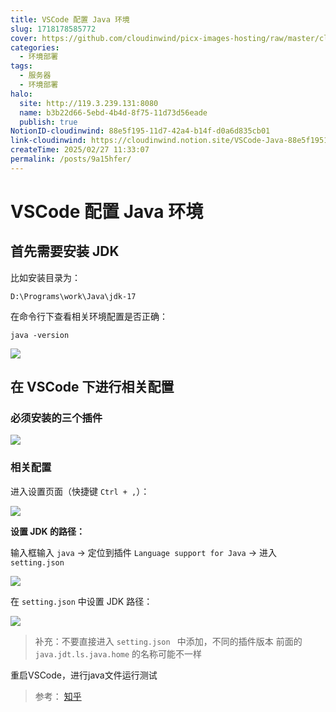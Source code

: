 ```yaml
---
title: VSCode 配置 Java 环境
slug: 1718178585772
cover: https://github.com/cloudinwind/picx-images-hosting/raw/master/cloudinwindblog/image.4xuognphbp.webp
categories:
  - 环境部署
tags:
  - 服务器
  - 环境部署
halo:
  site: http://119.3.239.131:8080
  name: b3b22d66-5ebd-4b4d-8f75-11d73d56eade
  publish: true
NotionID-cloudinwind: 88e5f195-11d7-42a4-b14f-d0a6d835cb01
link-cloudinwind: https://cloudinwind.notion.site/VSCode-Java-88e5f19511d742a4b14fd0a6d835cb01
createTime: 2025/02/27 11:33:07
permalink: /posts/9a15hfer/
---
```

# VSCode 配置 Java 环境


## 首先需要安装 JDK

比如安装目录为：

`D:\Programs\work\Java\jdk-17`

在命令行下查看相关环境配置是否正确：

`java -version` 

![](https://pic.imgdb.cn/item/66695384d9c307b7e96840db.png)


## 在 VSCode 下进行相关配置

### 必须安装的三个插件

![](https://pic.imgdb.cn/item/6669545ed9c307b7e96a0ff7.png)


### 相关配置

进入设置页面（快捷键 `Ctrl + ,`）：

![](https://pic.imgdb.cn/item/666954a5d9c307b7e96ab8ae.png)


**设置 JDK 的路径：**

输入框输入 `java` -> 定位到插件 `Language support for Java` -> 进入 `setting.json`

![](https://pic.imgdb.cn/item/66695569d9c307b7e96c563d.png)

在 `setting.json` 中设置 JDK 路径：

![](https://pic.imgdb.cn/item/666955a5d9c307b7e96d0301.png)

> 补充：不要直接进入 `setting.json ` 中添加，不同的插件版本 前面的 `java.jdt.ls.java.home` 的名称可能不一样


重启VSCode，进行java文件运行测试



> 参考： [知乎](https://zhuanlan.zhihu.com/p/684068017)


